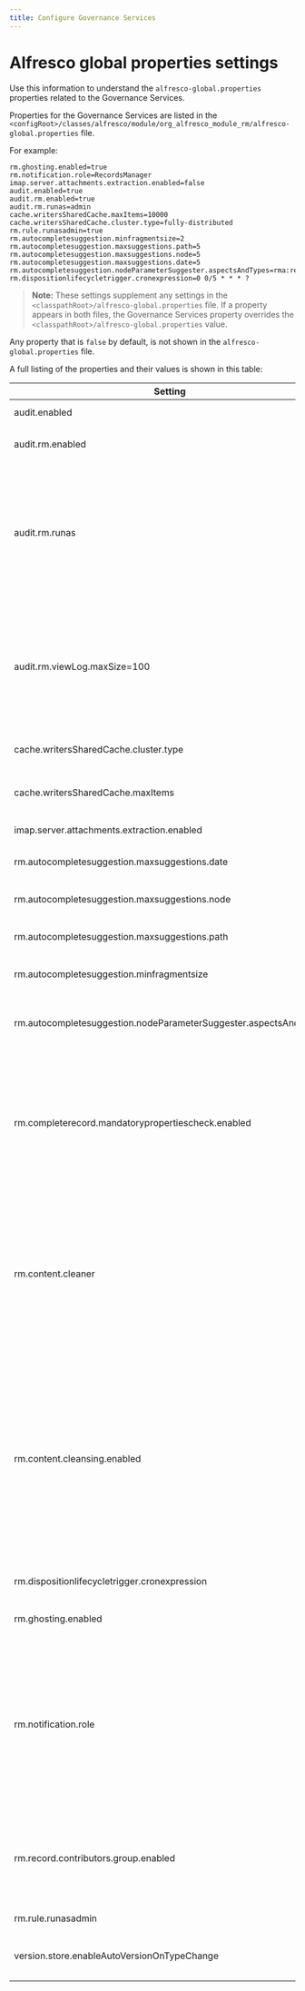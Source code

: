 ```yaml
---
title: Configure Governance Services
---
```


# Alfresco global properties settings

Use this information to understand the `alfresco-global.properties` properties related to the Governance Services.

Properties for the Governance Services are listed in the `<configRoot>/classes/alfresco/module/org_alfresco_module_rm/alfresco-global.properties` 
file. 

For example:

```text
rm.ghosting.enabled=true
rm.notification.role=RecordsManager
imap.server.attachments.extraction.enabled=false
audit.enabled=true
audit.rm.enabled=true
audit.rm.runas=admin
cache.writersSharedCache.maxItems=10000
cache.writersSharedCache.cluster.type=fully-distributed
rm.rule.runasadmin=true
rm.autocompletesuggestion.minfragmentsize=2
rm.autocompletesuggestion.maxsuggestions.path=5
rm.autocompletesuggestion.maxsuggestions.node=5
rm.autocompletesuggestion.maxsuggestions.date=5
rm.autocompletesuggestion.nodeParameterSuggester.aspectsAndTypes=rma:record,cm:content
rm.dispositionlifecycletrigger.cronexpression=0 0/5 * * * ?
```

>**Note:** These settings supplement any settings in the `<classpathRoot>/alfresco-global.properties` file. If a property appears in both files, the Governance Services property overrides the `<classpathRoot>/alfresco-global.properties` value.

Any property that is `false` by default, is not shown in the `alfresco-global.properties` file.

A full listing of the properties and their values is shown in this table:

|Setting|Meaning|
|-------|-------|
|audit.enabled|Enable/disable auditing. Default is `true`.|
|audit.rm.enabled|Enable/disable Alfresco Governance Services auditing. Default is `true`.|
|audit.rm.runas|Set the user that the audit log runs under. Default is `system`. Alfresco doesn't audit events triggered by the system; for example, cron jobs. Set this value to `admin` for these jobs if you want them to be captured in the audit log.<br><br>Alternatively, create a user, provide the correct permissions and configure the jobs to run as that user.|
|audit.rm.viewLog.maxSize=100|The log can be viewed from Share or directly via the Audit log web script. By default the log does not exceed 100 entries. If the maximum size of the log is not configured in the alfresco-global-properties file then it will default to 100. If you include the size parameter in the request it will only be applied if it is less than or equal to the maximum size allowed, or it will be ignored.|
|cache.writersSharedCache.cluster.type|Extended permission service cache: type of cluster used. Default is `fully-distributed`.|
|cache.writersSharedCache.maxItems|Extended permission service cache: maximum number of items (node references) that are stored in the writer caches. Default is `10000`.|
|imap.server.attachments.extraction.enabled|Enable/disable IMAP server attachments. Default is `false`.|
|rm.autocompletesuggestion.maxsuggestions.date|Auto-complete suggestions: maximum number of date suggestions to provide. Default is `5`.|
|rm.autocompletesuggestion.maxsuggestions.node|Auto-complete suggestions: maximum number of node suggestions to provide. Default is `5`.|
|rm.autocompletesuggestion.maxsuggestions.path|Auto-complete suggestions: maximum number of path suggestions to provide. Default is `5`.|
|rm.autocompletesuggestion.minfragmentsize|Auto-complete suggestions: Minimum size of fragment to trigger a search. Default is `2`.|
|rm.autocompletesuggestion.nodeParameterSuggester.aspectsAndTypes|Auto-complete suggestions: Comma-separated list of types and aspects used by the node parameter autocomplete suggester. Default is `rma:record,cm:content`.|
|rm.completerecord.mandatorypropertiescheck.enabled|This setting is used to ensure completion of records. When it is set to true, Alfresco Governance Services will only complete a record if all the mandatory properties have a value. When it is set to false you can complete a record with mandatory properties missing. <br><br>***Note:*** This setting should be set to false when using Governance Services with Outlook Integration.|
|rm.content.cleaner|This setting is used in conjunction with `rm.content.cleansing.enabled=true`. Default is `contentCleanser.522022M`.<br><br>When content is sent for deletion, it is cleansed using the default 5220.22-M algorithm. The content is then destroyed, and the node is deleted (if ghosting is not enabled).<br><br>If you add a custom content cleaner bean, this can be specified using this property.|
|rm.content.cleansing.enabled|Set whether content can be deleted immediately (data cleansing). This applies to deleted (destroyed) classified records and classified documents.<br><br>The default setting of `false` allows deleted (destroyed) files to be restored (from the Trashcan if they are documents, or by using a recovery tool, if they are records).<br><br>This approach is only effective for installations with a single magnetic disk. In other situations, such as RAID or SSD, hardware techniques or process ensure that the content is non-recoverable.|
|rm.dispositionlifecycletrigger.cronexpression|Disposition lifecycle trigger cron job expression. Default is `0 0/5 * * * ?`.|
|rm.ghosting.enabled|Enable/disable ghosting of records, when a record is deleted. Default is `true`.|
|rm.notification.role|Specify which role receives notifications; for example, when notifications when vital records are due for review. Default is `RecordsManager`.<br><br>A background job executes by default every 15 minutes to search for vital records that are due for review, and sends a notification. The template for the email notification is editable, and is stored in the Alfresco Governance Services section of the Data Dictionary.|
|rm.record.contributors.group.enabled|Set which groups can perform Alfresco Governance Services actions; for example, Declare as Record. Default is `false`. <br><br>If this is set to `true`, only members of the RECORD_CONTRIBUTORS group can perform these actions.|
|rm.rule.runasadmin|Require admin rights/ normal rights to run rules. Default is `true`.|
|version.store.enableAutoVersionOnTypeChange|Set whether a version is automatically created when the type of a document is changed. Default is `false`.|
